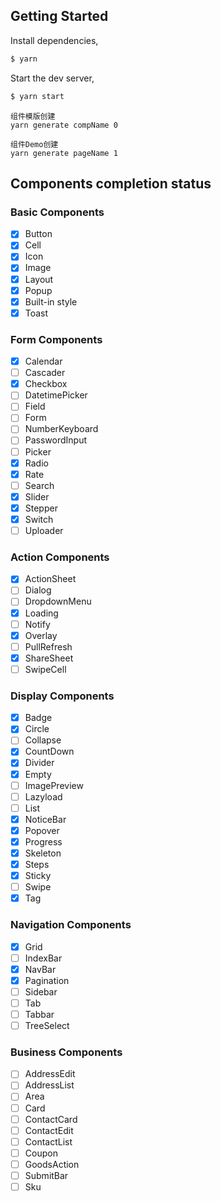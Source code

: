 ## Getting Started

Install dependencies,

```bash
$ yarn
```

Start the dev server,

```bash
$ yarn start
```

```
组件模版创建
yarn generate compName 0

组件Demo创建
yarn generate pageName 1
```

## Components completion status

### Basic Components

- [x] Button
- [x] Cell
- [x] Icon
- [x] Image
- [x] Layout
- [x] Popup
- [x] Built-in style
- [x] Toast

### Form Components

- [x] Calendar
- [ ] Cascader
- [x] Checkbox
- [ ] DatetimePicker
- [ ] Field
- [ ] Form
- [ ] NumberKeyboard
- [ ] PasswordInput
- [ ] Picker
- [x] Radio
- [x] Rate
- [ ] Search
- [x] Slider
- [x] Stepper
- [x] Switch
- [ ] Uploader

### Action Components

- [x] ActionSheet
- [ ] Dialog
- [ ] DropdownMenu
- [x] Loading
- [ ] Notify
- [x] Overlay
- [ ] PullRefresh
- [x] ShareSheet
- [ ] SwipeCell

### Display Components

- [x] Badge
- [x] Circle
- [ ] Collapse
- [x] CountDown
- [x] Divider
- [x] Empty
- [ ] ImagePreview
- [ ] Lazyload
- [ ] List
- [x] NoticeBar
- [x] Popover
- [x] Progress
- [x] Skeleton
- [x] Steps
- [x] Sticky
- [ ] Swipe
- [x] Tag

### Navigation Components

- [x] Grid
- [ ] IndexBar
- [x] NavBar
- [x] Pagination
- [ ] Sidebar
- [ ] Tab
- [ ] Tabbar
- [ ] TreeSelect

### Business Components

- [ ] AddressEdit
- [ ] AddressList
- [ ] Area
- [ ] Card
- [ ] ContactCard
- [ ] ContactEdit
- [ ] ContactList
- [ ] Coupon
- [ ] GoodsAction
- [ ] SubmitBar
- [ ] Sku
